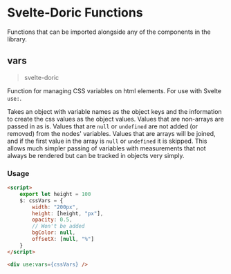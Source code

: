 # Svelte-Doric Functions
Functions that can be imported alongside any of the components in the library.

## vars
> svelte-doric

Function for managing CSS variables on html elements.
For use with Svelte `use:`.

Takes an object with variable names as the object keys and the information to create
the css values as the object values. Values that are non-arrays are passed in as
is. Values that are `null` or `undefined` are not added (or removed) from the
nodes' variables. Values that are arrays will be joined, and if the first value
in the array is `null` or `undefined` it is skipped. This allows much simpler
passing of variables with measurements that not always be rendered but can be
tracked in objects very simply.

### Usage
```html
<script>
    export let height = 100
    $: cssVars = {
        width: "200px",
        height: [height, "px"],
        opacity: 0.5,
        // Won't be added
        bgColor: null,
        offsetX: [null, "%"]
    }
</script>

<div use:vars={cssVars} />
```
